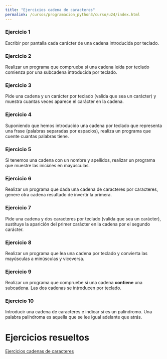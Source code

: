 ```yaml
---
title: "Ejercicios cadena de caracteres"
permalink: /cursos/programacion_python3/curso/u24/index.html
---
```


### Ejercicio 1

Escribir por pantalla cada carácter de una cadena introducida por teclado.

### Ejercicio 2

Realizar un programa que comprueba si una cadena leída por teclado comienza por una subcadena introducida por teclado.

### Ejercicio 3

Pide una cadena y un carácter por teclado (valida que sea un carácter) y muestra cuantas veces aparece el carácter en la cadena.

### Ejercicio 4

Suponiendo que hemos introducido una cadena por teclado que representa una frase (palabras separadas por espacios), realiza un programa que cuente cuantas palabras tiene.

### Ejercicio 5 

Si tenemos una cadena con un nombre y apellidos, realizar un programa que muestre las iniciales en mayúsculas.

### Ejercicio 6

Realizar un programa que dada una cadena de caracteres por caracteres, genere otra cadena resultado de invertir la primera.

### Ejercicio 7

Pide una cadena y dos caracteres por teclado (valida que sea un carácter), sustituye la aparición del primer carácter en la cadena por el segundo carácter.

### Ejercicio 8

Realizar un programa que lea una cadena por teclado y convierta las mayúsculas a minúsculas y viceversa.

### Ejercicio 9

Realizar un programa que compruebe si una cadena **contiene** una subcadena. Las dos cadenas se introducen por teclado.

### Ejercicio 10

Introducir una cadena de caracteres e indicar si es un palíndromo. Una palabra palíndroma es aquella que se lee igual adelante que atrás.

# Ejercicios resueltos

[Ejercicios cadenas de caracteres](https://gitlab.com/josedom24/curso_programacion_python3/tree/master/ejercicios/cadenas)